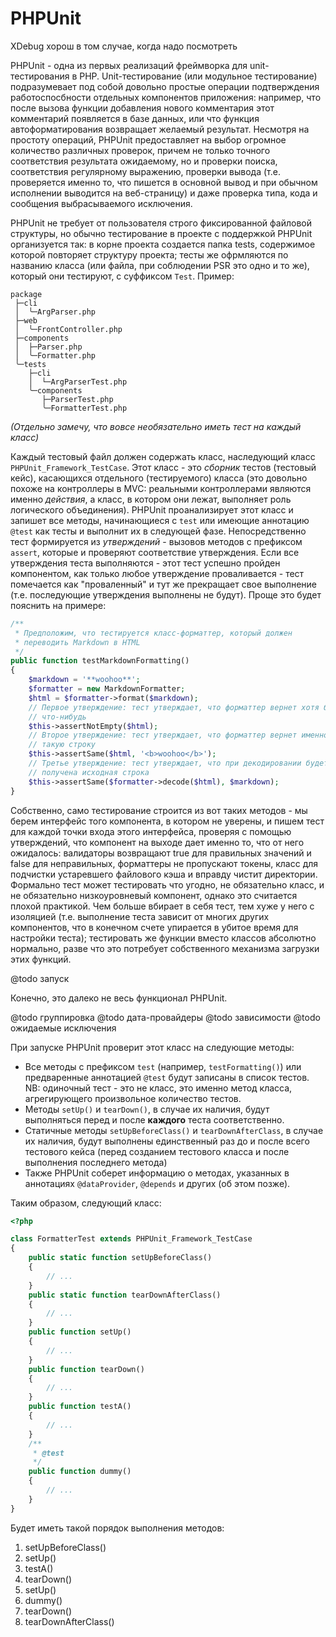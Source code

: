 # PHPUnit

XDebug хорош в том случае, когда надо посмотреть

PHPUnit - одна из первых реализаций фреймворка для unit-тестирования в
PHP. Unit-тестирование (или модульное тестирование) подразумевает под
собой довольно простые операции подтверждения работоспосбности отдельных
компонентов приложения: например, что после вызова функции добавления
нового комментария этот комментарий появляется в базе данных, или что
функция автоформатирования возвращает желаемый результат. Несмотря на
простоту операций, PHPUnit предоставляет на выбор огромное количество
различных проверок, причем не только точного соответствия результата
ожидаемому, но и проверки поиска, соответствия регулярному выражению,
проверки вывода (т.е. проверяется именно то, что пишется в основной
вывод и при обычном исполнении выводится на веб-страницу) и даже
проверка типа, кода и сообщения выбрасываемого исключения.

PHPUnit не требует от пользователя строго фиксированной файловой
структуры, но обычно тестирование в проекте с поддержкой PHPUnit
организуется так: в корне проекта создается папка tests, содержимое
которой повторяет структуру проекта; тесты же офрмляются по названию
класса (или файла, при соблюдении PSR это одно и то же), который они
тестируют, с суффиксом `Test`. Пример:

    package
     ├─cli
     │  ╰─ArgParser.php
     ├─web
     │  ╰─FrontController.php
     ├─components
     │  ├─Parser.php
     │  ╰─Formatter.php
     ╰─tests
        ├─cli
        │  └─ArgParserTest.php
        ╰─components
           ├─ParserTest.php
           ╰─FormatterTest.php

*(Отдельно замечу, что вовсе необязательно иметь тест на каждый класс)*

Каждый тестовый файл должен содержать класс, наследующий класс
`PHPUnit_Framework_TestCase`. Этот класс - это *сборник* тестов
(тестовый кейс), касающихся отдельного (тестируемого) класса (это
довольно похоже на контроллеры в MVC: реальными контроллерами являются
именно *действия*, а класс, в котором они лежат, выполняет роль
логического объединения). PHPUnit проанализирует этот класс и запишет
все методы, начинающиеся с `test` или имеющие аннотацию `@test` как
тесты и выполнит их в следующей фазе. Непосредственно тест формируется
из *утверждений* - вызовов методов с префиксом `assert`, которые и
проверяют соответствие утверждения. Если все утверждения теста
выполняются - этот тест успешно пройден компонентом, как только любое
утверждение проваливается - тест помечается как "проваленный" и тут же
прекращает свое выполнение (т.е. последующие утверждения выполнены не
будут).
Проще это будет пояснить на примере:

```php
/**
 * Предположим, что тестируется класс-форматтер, который должен
 * переводить Markdown в HTML
 */
public function testMarkdownFormatting()
{
    $markdown = '**woohoo**';
    $formatter = new MarkdownFormatter;
    $html = $formatter->format($markdown);
    // Первое утверждение: тест утверждает, что форматтер вернет хотя бы
    // что-нибудь
    $this->assertNotEmpty($html);
    // Второе утверждение: тест утверждает, что форматтер вернет именно
    // такую строку
    $this->assertSame($html, '<b>woohoo</b>');
    // Третье утверждение: тест утверждает, что при декодировании будет
    // получена исходная строка
    $this->assertSame($formatter->decode($html), $markdown);
}
```

Собственно, само тестирование строится из вот таких методов - мы берем
интерфейс того компонента, в котором не уверены, и пишем тест для каждой
точки входа этого интерфейса, проверяя с помощью утверждений, что
компонент на выходе дает именно то, что от него ожидалось: валидаторы
возвращают true для правильных значений и false для неправильных,
форматтеры не пропускают токены, класс для подчистки устаревшего
файлового кэша и вправду чистит директории. Формально тест может
тестировать что угодно, не обязательно класс, и не обязательно
низкоуровневый компонент, однако это считается плохой практикой. Чем
больше вбирает в себя тест, тем хуже у него с изоляцией (т.е. выполнение
теста зависит от многих других компонентов, что в конечном счете
упирается в убитое время для настройки теста); тестировать же функции
вместо классов абсолютно нормально, разве что это потребует собственного
механизма загрузки этих функций.

@todo запуск

Конечно, это далеко не весь функционал PHPUnit.

@todo группировка
@todo дата-провайдеры
@todo зависимости
@todo ожидаемые исключения

 При запуске PHPUnit проверит этот класс на
следующие методы:

* Все методы с префиксом `test` (например, `testFormatting()`) или
предваренные аннотацией `@test` будут записаны в список тестов. NB:
одиночный тест - это не класс, это именно метод класса, агрегирующего
произвольное количество тестов.
* Методы `setUp()` и `tearDown()`, в случае их наличия, будут
выполняться перед и после **каждого** теста соответственно.
* Статичные методы `setUpBeforeClass()` и `tearDownAfterClass`, в случае
их наличия, будут выполнены единственный раз до и после всего тестового
кейса (перед созданием тестового класса и после выполнения последнего
метода)
* Также PHPUnit соберет информацию о методах, указанных в аннотациях
`@dataProvider`, `@depends` и других (об этом позже).

Таким образом, следующий класс:

```php
<?php

class FormatterTest extends PHPUnit_Framework_TestCase
{
	public static function setUpBeforeClass()
	{
		// ...
	}
	public static function tearDownAfterClass()
	{
	    // ...
	}
	public function setUp()
	{
	    // ...
	}
	public function tearDown()
	{
	    // ...
	}
	public function testA()
	{
	    // ...
	}
	/**
	 * @test
	 */
	public function dummy()
	{
	    // ...
	}
}
```

Будет иметь такой порядок выполнения методов:

1. setUpBeforeClass()
2. setUp()
3. testA()
4. tearDown()
5. setUp()
6. dummy()
7. tearDown()
8. tearDownAfterClass()